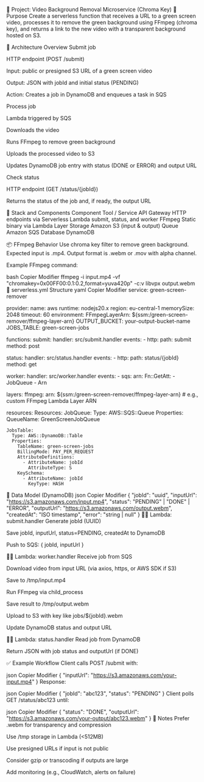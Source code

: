 📄 Project: Video Background Removal Microservice (Chroma Key)
🔧 Purpose
Create a serverless function that receives a URL to a green screen video, processes it to remove the green background using FFmpeg (chroma key), and returns a link to the new video with a transparent background hosted on S3.

🧠 Architecture Overview
Submit job

HTTP endpoint (POST /submit)

Input: public or presigned S3 URL of a green screen video

Output: JSON with jobId and initial status (PENDING)

Action: Creates a job in DynamoDB and enqueues a task in SQS

Process job

Lambda triggered by SQS

Downloads the video

Runs FFmpeg to remove green background

Uploads the processed video to S3

Updates DynamoDB job entry with status (DONE or ERROR) and output URL

Check status

HTTP endpoint (GET /status/{jobId})

Returns the status of the job and, if ready, the output URL

🧱 Stack and Components
Component Tool / Service
API Gateway HTTP endpoints via Serverless
Lambda submit, status, and worker
FFmpeg Static binary via Lambda Layer
Storage Amazon S3 (input & output)
Queue Amazon SQS
Database DynamoDB

📦 FFmpeg Behavior
Use chroma key filter to remove green background. Expected input is .mp4. Output format is .webm or .mov with alpha channel.

Example FFmpeg command:

bash
Copier
Modifier
ffmpeg -i input.mp4 -vf "chromakey=0x00FF00:0.1:0.2,format=yuva420p" -c:v libvpx output.webm
📁 serverless.yml Structure
yaml
Copier
Modifier
service: green-screen-remover

provider:
name: aws
runtime: nodejs20.x
region: eu-central-1
memorySize: 2048
timeout: 60
environment:
FFmpegLayerArn: ${ssm:/green-screen-remover/ffmpeg-layer-arn}
OUTPUT_BUCKET: your-output-bucket-name
JOBS_TABLE: green-screen-jobs

functions:
submit:
handler: src/submit.handler
events: - http:
path: submit
method: post

status:
handler: src/status.handler
events: - http:
path: status/{jobId}
method: get

worker:
handler: src/worker.handler
events: - sqs:
arn:
Fn::GetAtt: - JobQueue - Arn

layers:
ffmpeg:
arn: ${ssm:/green-screen-remover/ffmpeg-layer-arn} # e.g., custom FFmpeg Lambda Layer ARN

resources:
Resources:
JobQueue:
Type: AWS::SQS::Queue
Properties:
QueueName: GreenScreenJobQueue

    JobsTable:
      Type: AWS::DynamoDB::Table
      Properties:
        TableName: green-screen-jobs
        BillingMode: PAY_PER_REQUEST
        AttributeDefinitions:
          - AttributeName: jobId
            AttributeType: S
        KeySchema:
          - AttributeName: jobId
            KeyType: HASH

🧬 Data Model (DynamoDB)
json
Copier
Modifier
{
"jobId": "uuid",
"inputUrl": "https://s3.amazonaws.com/input.mp4",
"status": "PENDING" | "DONE" | "ERROR",
"outputUrl": "https://s3.amazonaws.com/output.webm",
"createdAt": "ISO timestamp",
"error": "string | null"
}
🧑‍💻 Lambda: submit.handler
Generate jobId (UUID)

Save jobId, inputUrl, status=PENDING, createdAt to DynamoDB

Push to SQS: { jobId, inputUrl }

🧑‍💻 Lambda: worker.handler
Receive job from SQS

Download video from input URL (via axios, https, or AWS SDK if S3)

Save to /tmp/input.mp4

Run FFmpeg via child_process

Save result to /tmp/output.webm

Upload to S3 with key like jobs/${jobId}.webm

Update DynamoDB status and output URL

🧑‍💻 Lambda: status.handler
Read job from DynamoDB

Return JSON with job status and outputUrl (if DONE)

✅ Example Workflow
Client calls POST /submit with:

json
Copier
Modifier
{ "inputUrl": "https://s3.amazonaws.com/your-input.mp4" }
Response:

json
Copier
Modifier
{ "jobId": "abc123", "status": "PENDING" }
Client polls GET /status/abc123 until:

json
Copier
Modifier
{ "status": "DONE", "outputUrl": "https://s3.amazonaws.com/your-output/abc123.webm" }
📌 Notes
Prefer .webm for transparency and compression

Use /tmp storage in Lambda (<512MB)

Use presigned URLs if input is not public

Consider gzip or transcoding if outputs are large

Add monitoring (e.g., CloudWatch, alerts on failure)
